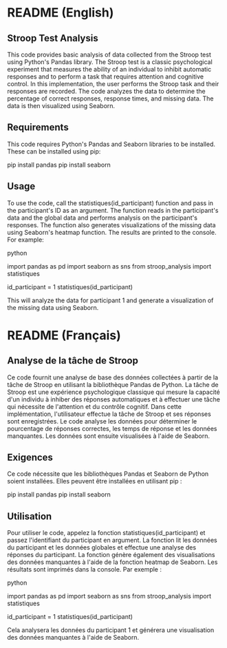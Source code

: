 # README (English)
## Stroop Test Analysis

This code provides basic analysis of data collected from the Stroop test using Python's Pandas library. The Stroop test is a classic psychological experiment that measures the ability of an individual to inhibit automatic responses and to perform a task that requires attention and cognitive control. In this implementation, the user performs the Stroop task and their responses are recorded. The code analyzes the data to determine the percentage of correct responses, response times, and missing data. The data is then visualized using Seaborn.

## Requirements

This code requires Python's Pandas and Seaborn libraries to be installed. These can be installed using pip:

pip install pandas
pip install seaborn

## Usage

To use the code, call the statistiques(id_participant) function and pass in the participant's ID as an argument. The function reads in the participant's data and the global data and performs analysis on the participant's responses. The function also generates visualizations of the missing data using Seaborn's heatmap function. The results are printed to the console. For example:

python

import pandas as pd
import seaborn as sns
from stroop_analysis import statistiques

id_participant = 1
statistiques(id_participant)

This will analyze the data for participant 1 and generate a visualization of the missing data using Seaborn.

# README (Français)
## Analyse de la tâche de Stroop

Ce code fournit une analyse de base des données collectées à partir de la tâche de Stroop en utilisant la bibliothèque Pandas de Python. La tâche de Stroop est une expérience psychologique classique qui mesure la capacité d'un individu à inhiber des réponses automatiques et à effectuer une tâche qui nécessite de l'attention et du contrôle cognitif. Dans cette implémentation, l'utilisateur effectue la tâche de Stroop et ses réponses sont enregistrées. Le code analyse les données pour déterminer le pourcentage de réponses correctes, les temps de réponse et les données manquantes. Les données sont ensuite visualisées à l'aide de Seaborn.

## Exigences

Ce code nécessite que les bibliothèques Pandas et Seaborn de Python soient installées. Elles peuvent être installées en utilisant pip :

pip install pandas
pip install seaborn

## Utilisation

Pour utiliser le code, appelez la fonction statistiques(id_participant) et passez l'identifiant du participant en argument. La fonction lit les données du participant et les données globales et effectue une analyse des réponses du participant. La fonction génère également des visualisations des données manquantes à l'aide de la fonction heatmap de Seaborn. Les résultats sont imprimés dans la console. Par exemple :

python

import pandas as pd
import seaborn as sns
from stroop_analysis import statistiques

id_participant = 1
statistiques(id_participant)

Cela analysera les données du participant 1 et générera une visualisation des données manquantes à l'aide de Seaborn.
